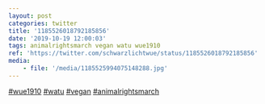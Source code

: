 ```yaml
---
layout: post
categories: twitter
title: '1185526018792185856'
date: '2019-10-19 12:00:03'
tags: animalrightsmarch vegan watu wue1910
ref: 'https://twitter.com/schwarzlichtwue/status/1185526018792185856'
media:
    - file: '/media/1185525994075148288.jpg'
---
```

[#wue1910](/t/wue1910) [#watu](/t/watu) [#vegan](/t/vegan) [#animalrightsmarch](/t/animalrightsmarch) 